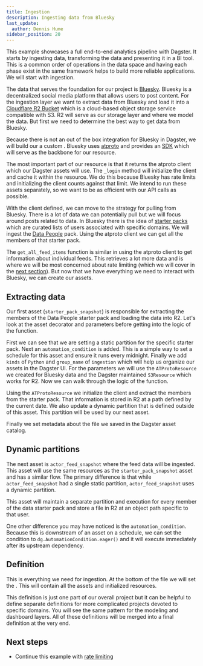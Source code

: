 ```yaml
---
title: Ingestion
description: Ingesting data from Bluesky
last_update:
  author: Dennis Hume
sidebar_position: 20
---
```


This example showcases a full end-to-end analytics pipeline with Dagster. It starts by ingesting data, transforming the data and presenting it in a BI tool. This is a common order of operations in the data space and having each phase exist in the same framework helps to build more reliable applications. We will start with ingestion.

The data that serves the foundation for our project is [Bluesky](https://bsky.app/). Bluesky is a decentralized social media platform that allows users to post content. For the ingestion layer we want to extract data from Bluesky and load it into a [Cloudflare R2 Bucket](https://developers.cloudflare.com/r2/buckets/) which is a cloud-based object storage service compatible with S3. R2 will serve as our storage layer and where we model the data. But first we need to determine the best way to get data from Bluesky.

Because there is not an out of the box integration for Bluesky in Dagster, we will build our a custom <PyObject section="resources" module="dagster" object="ConfigurableResource"/>. Bluesky uses [atproto](https://docs.bsky.app/docs/advanced-guides/atproto) and provides an [SDK](https://docs.bsky.app/docs/get-started) which will serve as the backbone for our resource.

<CodeExample path="docs_projects/project_atproto_dashboard/project_atproto_dashboard/ingestion/resources.py" language="python" startAfter="start_resource" endBefore="end_resource" />

The most important part of our resource is that it returns the atproto client which our Dagster assets will use. The `_login` method will initialize the client and cache it within the resource. We do this because Bluesky has rate limits and initializing the client counts against that limit. We intend to run these assets separately, so we want to be as efficient with our API calls as possible.

With the client defined, we can move to the strategy for pulling from Bluesky. There is a lot of data we can potentially pull but we will focus around posts related to data. In Bluesky there is the idea of [starter packs](https://bsky.social/about/blog/06-26-2024-starter-packs) which are curated lists of users associated with specific domains. We will ingest the [Data People](https://blueskystarterpack.com/starter-packs/lc5jzrr425fyah724df3z5ik/3l7cddlz5ja24) pack. Using the atproto client we can get all the members of that starter pack.

<CodeExample path="docs_projects/project_atproto_dashboard/project_atproto_dashboard/ingestion/utils/atproto.py" language="python" startAfter="start_starter_pack" endBefore="end_starter_pack" />

The `get_all_feed_items` function is similar in using the atproto client to get information about individual feeds. This retrieves a lot more data and is where we will be most concerned about rate limiting (which we will cover in the [next section](/examples/bluesky/rate-limiting)). But now that we have everything we need to interact with Bluesky, we can create our assets.

## Extracting data

Our first asset (`starter_pack_snapshot`) is responsible for extracting the members of the Data People starter pack and loading the data into R2. Let's look at the asset decorator and parameters before getting into the logic of the function.

<CodeExample path="docs_projects/project_atproto_dashboard/project_atproto_dashboard/ingestion/definitions.py" language="python" startAfter="start_starter_pack_dec" endBefore="end_starter_pack_dec" />

First we can see that we are setting a static partition for the specific starter pack. Next an `automation_condition` is added. This is a simple way to set a schedule for this asset and ensure it runs every midnight. Finally we add `kinds` of `Python` and `group_name` of `ingestion` which will help us organize our assets in the Dagster UI. For the parameters we will use the `ATProtoResource` we created for Bluesky data and the Dagster maintained `S3Resource` which works for R2. Now we can walk through the logic of the function.

<CodeExample path="docs_projects/project_atproto_dashboard/project_atproto_dashboard/ingestion/definitions.py" language="python" startAfter="start_starter_pack_func" endBefore="end_starter_pack_func" />

Using the `ATProtoResource` we initialize the client and extract the members from the starter pack. That information is stored in R2 at a path defined by the current date. We also update a dynamic partition that is defined outside of this asset. This partition will be used by our next asset.

<CodeExample path="docs_projects/project_atproto_dashboard/project_atproto_dashboard/ingestion/definitions.py" language="python" startAfter="start_dynamic_partition" endBefore="end_dynamic_partition" />

Finally we set metadata about the file we saved in the Dagster asset catalog.

## Dynamic partitions

The next asset is `actor_feed_snapshot` where the feed data will be ingested. This asset will use the same resources as the `starter_pack_snapshot` asset and has a similar flow. The primary difference is that while `actor_feed_snapshot` had a single static partition, `actor_feed_snapshot` uses a dynamic partition.

<CodeExample path="docs_projects/project_atproto_dashboard/project_atproto_dashboard/ingestion/definitions.py" language="python" startAfter="start_actor_feed_snapshot" endBefore="end_actor_feed_snapshot" />

This asset will maintain a separate partition and execution for every member of the data starter pack and store a file in R2 at an object path specific to that user.

One other difference you may have noticed is the `automation_condition`. Because this is downstream of an asset on a schedule, we can set the condition to `dg.AutomationCondition.eager()` and it will execute immediately after its upstream dependency.

## Definition

This is everything we need for ingestion. At the bottom of the file we will set the <PyObject section="definitions" module="dagster" object="Definitions" />. This will contain all the assets and initialized resources.

<CodeExample path="docs_projects/project_atproto_dashboard/project_atproto_dashboard/ingestion/definitions.py" language="python" startAfter="start_def" endBefore="end_def" />

This definition is just one part of our overall project but it can be helpful to define separate definitions for more complicated projects devoted to specific domains. You will see the same pattern for the modeling and dashboard layers. All of these definitions will be merged into a final definition at the very end.

## Next steps

- Continue this example with [rate limiting](/examples/bluesky/rate-limiting)
